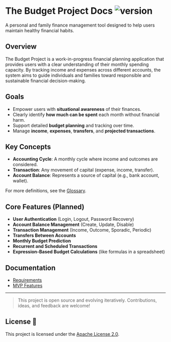 <!--
Copyright 2025 Leonardo Da Vinci Feliciano Sebasitão

Licensed under the Apache License, Version 2.0 (the "License");
you may not use this file except in compliance with the License.
You may obtain a copy of the License at

    http://www.apache.org/licenses/LICENSE-2.0

Unless required by applicable law or agreed to in writing, software
distributed under the License is distributed on an "AS IS" BASIS,
WITHOUT WARRANTIES OR CONDITIONS OF ANY KIND, either express or implied.
See the License for the specific language governing permissions and
limitations under the License.
-->

# The Budget Project Docs ![version](https://img.shields.io/badge/version-0.0.1-green?style=flat)

A personal and family finance management tool designed to help users maintain healthy financial habits.

## Overview

The Budget Project is a work-in-progress financial planning application that provides users with a clear understanding of their monthly spending capacity. By tracking income and expenses across different accounts, the system aims to guide individuals and families toward responsible and sustainable financial decision-making.

## Goals

- Empower users with **situational awareness** of their finances.
- Clearly identify **how much can be spent** each month without financial harm.
- Support detailed **budget planning** and tracking over time.
- Manage **income**, **expenses**, **transfers**, and **projected transactions**.

## Key Concepts

- **Accounting Cycle**: A monthly cycle where income and outcomes are considered.
- **Transaction**: Any movement of capital (expense, income, transfer).
- **Account Balance**: Represents a source of capital (e.g., bank account, wallet).

For more definitions, see the [Glossary](./docs/project_requirements.md#glossary).

## Core Features (Planned)

- **User Authentication** (Login, Logout, Password Recovery)
- **Account Balance Management** (Create, Update, Disable)
- **Transaction Management** (Income, Outcome, Sporadic, Periodic)
- **Transfers Between Accounts**
- **Monthly Budget Prediction**
- **Recurrent and Scheduled Transactions**
- **Expression-Based Budget Calculations** (like formulas in a spreadsheet)

## Documentation

- [Requirements](./docs/project_requirements.md)
- [MVP Features](./docs/mvp/project_mvp.md)

---

> This project is open source and evolving iteratively.
> Contributions, ideas, and feedback are welcome!

<!-- badge generator - https://badgesgenerator.com -->

## License 📄

This project is licensed under the [Apache License 2.0](./LICENSE).
